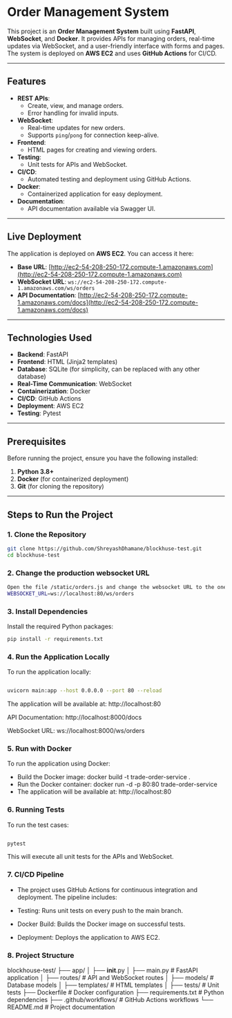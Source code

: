 # Order Management System

This project is an **Order Management System** built using **FastAPI**, **WebSocket**, and **Docker**. It provides APIs for managing orders, real-time updates via WebSocket, and a user-friendly interface with forms and pages. The system is deployed on **AWS EC2** and uses **GitHub Actions** for CI/CD.

---

## Features

- **REST APIs**:
  - Create, view, and manage orders.
  - Error handling for invalid inputs.
- **WebSocket**:
  - Real-time updates for new orders.
  - Supports `ping`/`pong` for connection keep-alive.
- **Frontend**:
  - HTML pages for creating and viewing orders.
- **Testing**:
  - Unit tests for APIs and WebSocket.
- **CI/CD**:
  - Automated testing and deployment using GitHub Actions.
- **Docker**:
  - Containerized application for easy deployment.
- **Documentation**:
  - API documentation available via Swagger UI.

---

## Live Deployment

The application is deployed on **AWS EC2**. You can access it here:

- **Base URL**: [http://ec2-54-208-250-172.compute-1.amazonaws.com](http://ec2-54-208-250-172.compute-1.amazonaws.com)
- **WebSocket URL**: `ws://ec2-54-208-250-172.compute-1.amazonaws.com/ws/orders`
- **API Documentation**: [http://ec2-54-208-250-172.compute-1.amazonaws.com/docs](http://ec2-54-208-250-172.compute-1.amazonaws.com/docs)

---

## Technologies Used

- **Backend**: FastAPI
- **Frontend**: HTML (Jinja2 templates)
- **Database**: SQLite (for simplicity, can be replaced with any other database)
- **Real-Time Communication**: WebSocket
- **Containerization**: Docker
- **CI/CD**: GitHub Actions
- **Deployment**: AWS EC2
- **Testing**: Pytest

---

## Prerequisites

Before running the project, ensure you have the following installed:

1. **Python 3.8+**
2. **Docker** (for containerized deployment)
3. **Git** (for cloning the repository)

---

## Steps to Run the Project

### 1. Clone the Repository

```bash
git clone https://github.com/ShreyashDhamane/blockhuse-test.git
cd blockhuse-test
```

### 2. Change the production websocket URL

```bash
Open the file /static/orders.js and change the websocket URL to the one you are using/localhost
WEBSOCKET_URL=ws://localhost:80/ws/orders
```

### 3. Install Dependencies
Install the required Python packages:

```bash
pip install -r requirements.txt
```

### 4. Run the Application Locally
To run the application locally:

```bash

uvicorn main:app --host 0.0.0.0 --port 80 --reload
```

The application will be available at: http://localhost:80

API Documentation: http://localhost:8000/docs

WebSocket URL: ws://localhost:8000/ws/orders

### 5. Run with Docker
To run the application using Docker:

- Build the Docker image: docker build -t trade-order-service .
- Run the Docker container: docker run -d -p 80:80 trade-order-service
- The application will be available at: http://localhost:80



### 6. Running Tests
To run the test cases:

``` bash

pytest
```
This will execute all unit tests for the APIs and WebSocket.

### 7. CI/CD Pipeline
- The project uses GitHub Actions for continuous integration and deployment. The pipeline includes:

- Testing: Runs unit tests on every push to the main branch.

- Docker Build: Builds the Docker image on successful tests.

- Deployment: Deploys the application to AWS EC2.

### 8. Project Structure

blockhouse-test/
├── app/
│   ├── __init__.py
│   ├── main.py                # FastAPI application
│   ├── routes/                # API and WebSocket routes
│   ├── models/                # Database models
│   ├── templates/             # HTML templates
│   ├── tests/                 # Unit tests
├── Dockerfile                 # Docker configuration
├── requirements.txt           # Python dependencies
├── .github/workflows/         # GitHub Actions workflows
└── README.md                  # Project documentation

